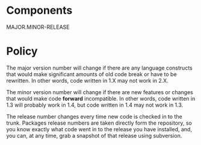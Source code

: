 # Components #

MAJOR.MINOR-RELEASE

# Policy #

The major version number will change if there are any language constructs that would make significant amounts of old code break or have to be rewritten.  In other words, code written in 1.X may not work in 2.X.

The minor version number will change if there are new features or changes that would make code **forward** incompatible.  In other words, code written in 1.3 will probably work in 1.4, but code written in 1.4 may not work in 1.3.

The release number changes every time new code is checked in to the trunk.  Packages release numbers are taken directly form the repository, so you know exactly what code went in to the release you have installed, and, you can, at any time, grab a snapshot of that release using subversion.